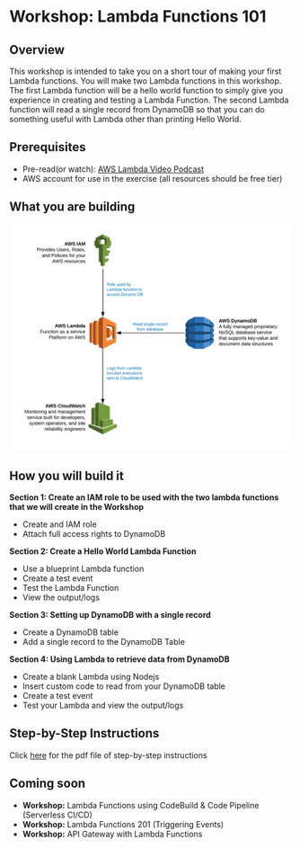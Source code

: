 # Workshop: Lambda Functions 101


## Overview

This workshop is intended to take you on a short tour of making your first Lambda functions. You will
make two Lambda functions in this workshop. The first Lambda function will be a hello world function
to simply give you experience in creating and testing a Lambda Function. The second Lambda function
will read a single record from DynamoDB so that you can do something useful with Lambda other than
printing Hello World.

## Prerequisites
* Pre-read(or watch): [AWS Lambda Video Podcast](https://youtu.be/F-uAVnktnjA)
* AWS account for use in the exercise (all resources should be free tier)

## What you are building

![alt text](./WorkshopDiagram.png "Workshop Diagram")

## How you will build it

**Section 1: Create an IAM role to be used with the two lambda functions that we will create in the Workshop**
* Create and IAM role
* Attach full access rights to DynamoDB

**Section 2: Create a Hello World Lambda Function**
* Use a blueprint Lambda function
* Create a test event
* Test the Lambda Function
* View the output/logs

**Section 3: Setting up DynamoDB with a single record**
* Create a DynamoDB table
* Add a single record to the DynamoDB Table

**Section 4: Using Lambda to retrieve data from DynamoDB**
* Create a blank Lambda using Nodejs
* Insert custom code to read from your DynamoDB table
* Create a test event
* Test your Lambda and view the output/logs

## Step-by-Step Instructions
Click [here](Workshop-Lambda101.pdf) for the pdf file of step-by-step instructions

## Coming soon
* **Workshop:** Lambda Functions using CodeBuild & Code Pipeline (Serverless CI/CD)
* **Workshop:** Lambda Functions 201 (Triggering Events)
* **Workshop:** API Gateway with Lambda Functions



